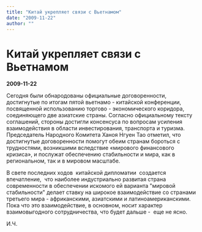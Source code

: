 ```yaml
---
title: "Китай укрепляет связи с Вьетнамом"
date: "2009-11-22"
author: ""
---
```


# Китай укрепляет связи с Вьетнамом

**2009-11-22** 

Сегодня были обнародованы официальные договоренности, достигнутые по итогам пятой вьетнамо - китайской конференции, посвященной использованию торгово - экономического коридора, соединяющего две азиатские страны. Согласно официальному тексту соглашений, стороны достигли консенсуса по вопросам усиления взаимодействия в области инвестирования, транспорта и туризма. Председатель Народного Комитета Ханоя Нгуен Тао отметил, что достигнутые договоренности помогут обеим странам бороться с трудностями, возникшими вследствие «мирового финансового кризиса», и послужат обеспечению стабильности и мира, как в региональном, так и в мировом масштабе.

В свете последних ходов  китайской дипломатии  создается впечатление,  что наиболее индустриально развитая страна современности в обеспечении искомого ей варианта "мировой стабильности" делает ставку на широкое взаимодействие со странами третьего мира - африканскими, азиатскими и латиноамериканскими. Пока что это взаимодействие, в основном, носит характер взаимовыгодного сотрудничества, что будет дальше -  еще не ясно.   

И.Ч.